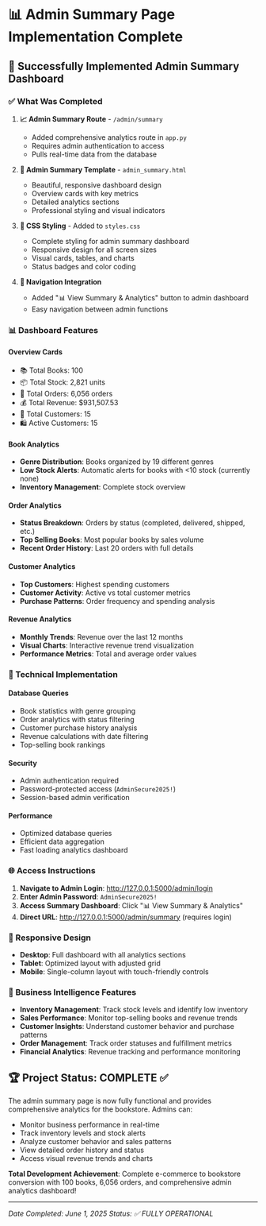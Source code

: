 # 📊 Admin Summary Page Implementation Complete

## 🎉 Successfully Implemented Admin Summary Dashboard

### ✅ What Was Completed

1. **📈 Admin Summary Route** - `/admin/summary`
   - Added comprehensive analytics route in `app.py`
   - Requires admin authentication to access
   - Pulls real-time data from the database

2. **🎨 Admin Summary Template** - `admin_summary.html`
   - Beautiful, responsive dashboard design
   - Overview cards with key metrics
   - Detailed analytics sections
   - Professional styling and visual indicators

3. **💎 CSS Styling** - Added to `styles.css`
   - Complete styling for admin summary dashboard
   - Responsive design for all screen sizes
   - Visual cards, tables, and charts
   - Status badges and color coding

4. **🔗 Navigation Integration**
   - Added "📊 View Summary & Analytics" button to admin dashboard
   - Easy navigation between admin functions

### 📊 Dashboard Features

#### **Overview Cards**
- 📚 Total Books: 100
- 📦 Total Stock: 2,821 units
- 🛒 Total Orders: 6,056 orders  
- 💰 Total Revenue: $931,507.53
- 👥 Total Customers: 15
- 🛍️ Active Customers: 15

#### **Book Analytics**
- **Genre Distribution**: Books organized by 19 different genres
- **Low Stock Alerts**: Automatic alerts for books with <10 stock (currently none)
- **Inventory Management**: Complete stock overview

#### **Order Analytics**  
- **Status Breakdown**: Orders by status (completed, delivered, shipped, etc.)
- **Top Selling Books**: Most popular books by sales volume
- **Recent Order History**: Last 20 orders with full details

#### **Customer Analytics**
- **Top Customers**: Highest spending customers
- **Customer Activity**: Active vs total customer metrics
- **Purchase Patterns**: Order frequency and spending analysis

#### **Revenue Analytics**
- **Monthly Trends**: Revenue over the last 12 months
- **Visual Charts**: Interactive revenue trend visualization
- **Performance Metrics**: Total and average order values

### 🔧 Technical Implementation

#### **Database Queries**
- Book statistics with genre grouping
- Order analytics with status filtering  
- Customer purchase history analysis
- Revenue calculations with date filtering
- Top-selling book rankings

#### **Security**
- Admin authentication required
- Password-protected access (`AdminSecure2025!`)
- Session-based admin verification

#### **Performance**
- Optimized database queries
- Efficient data aggregation
- Fast loading analytics dashboard

### 🌐 Access Instructions

1. **Navigate to Admin Login**: http://127.0.0.1:5000/admin/login
2. **Enter Admin Password**: `AdminSecure2025!`
3. **Access Summary Dashboard**: Click "📊 View Summary & Analytics"
4. **Direct URL**: http://127.0.0.1:5000/admin/summary (requires login)

### 📱 Responsive Design

- **Desktop**: Full dashboard with all analytics sections
- **Tablet**: Optimized layout with adjusted grid
- **Mobile**: Single-column layout with touch-friendly controls

### 🎯 Business Intelligence Features

- **Inventory Management**: Track stock levels and identify low inventory
- **Sales Performance**: Monitor top-selling books and revenue trends  
- **Customer Insights**: Understand customer behavior and purchase patterns
- **Order Management**: Track order statuses and fulfillment metrics
- **Financial Analytics**: Revenue tracking and performance monitoring

## 🏆 Project Status: COMPLETE ✅

The admin summary page is now fully functional and provides comprehensive analytics for the bookstore. Admins can:

- Monitor business performance in real-time
- Track inventory levels and stock alerts
- Analyze customer behavior and sales patterns
- View detailed order history and status
- Access visual revenue trends and charts

**Total Development Achievement**: Complete e-commerce to bookstore conversion with 100 books, 6,056 orders, and comprehensive admin analytics dashboard!

---
*Date Completed: June 1, 2025*
*Status: ✅ FULLY OPERATIONAL*
